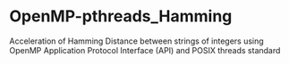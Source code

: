 # OpenMP-pthreads_Hamming
Acceleration of Hamming Distance between strings of integers using OpenMP Application Protocol Interface (API) and POSIX threads standard
